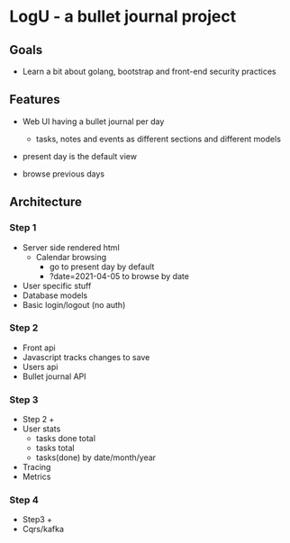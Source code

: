 # LogU - a bullet journal project

## Goals
- Learn a bit about golang, bootstrap and front-end security practices
## Features
- Web UI having a bullet journal per day
    - tasks, notes and events as different sections and different models

- present day is the default view
- browse previous days
## Architecture
### Step 1
- Server side rendered html
    - Calendar browsing
        - go to present day by default
        - ?date=2021-04-05 to browse by date
- User specific stuff
- Database models
- Basic login/logout (no auth)

### Step 2
- Front api
- Javascript tracks changes to save
- Users api
- Bullet journal API

### Step 3
- Step 2 +
- User stats
    - tasks done total
    - tasks total
    - tasks(done) by date/month/year
- Tracing
- Metrics
### Step 4
- Step3 +
- Cqrs/kafka